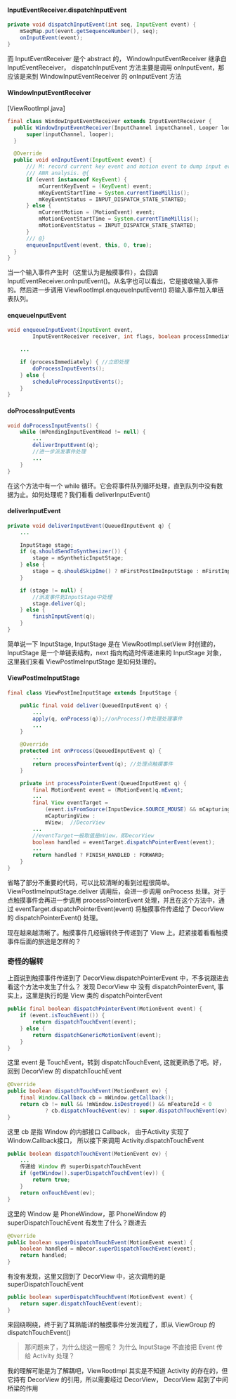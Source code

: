 #### InputEventReceiver.dispatchInputEvent
```Java
private void dispatchInputEvent(int seq, InputEvent event) {
    mSeqMap.put(event.getSequenceNumber(), seq);
    onInputEvent(event);
}
```
而 InputEventReceiver 是个 abstract 的， WindowInputEventReceiver 继承自 InputEventReceiver， dispatchInputEvent 方法主要是调用 onInputEvent，那应该是来到 WindowInputEventReceiver 的 onInputEvent 方法

#### WindowInputEventReceiver
[ViewRootImpl.java]
```Java
final class WindowInputEventReceiver extends InputEventReceiver {
  public WindowInputEventReceiver(InputChannel inputChannel, Looper looper) {
      super(inputChannel, looper);
  }

  @Override
  public void onInputEvent(InputEvent event) {
      /// M: record current key event and motion event to dump input event info for
      /// ANR analysis. @{
      if (event instanceof KeyEvent) {
          mCurrentKeyEvent = (KeyEvent) event;
          mKeyEventStartTime = System.currentTimeMillis();
          mKeyEventStatus = INPUT_DISPATCH_STATE_STARTED;
      } else {
          mCurrentMotion = (MotionEvent) event;
          mMotionEventStartTime = System.currentTimeMillis();
          mMotionEventStatus = INPUT_DISPATCH_STATE_STARTED;
      }
      /// @}
      enqueueInputEvent(event, this, 0, true);
  }
}
```
当一个输入事件产生时（这里认为是触摸事件），会回调InputEventReceiver.onInputEvent()。从名字也可以看出，它是接收输入事件的。然后进一步调用 ViewRootImpl.enqueueInputEvent() 将输入事件加入单链表队列。

#### enqueueInputEvent
```Java
void enqueueInputEvent(InputEvent event,
        InputEventReceiver receiver, int flags, boolean processImmediately) {

    ...

    if (processImmediately) { //立即处理
        doProcessInputEvents();
    } else {
        scheduleProcessInputEvents();
    }
}
```
#### doProcessInputEvents
```Java
void doProcessInputEvents() {
    while (mPendingInputEventHead != null) {
        ...
        deliverInputEvent(q);
        //进一步派发事件处理
        ...
    }
}
```
在这个方法中有一个 while 循环。它会将事件队列循环处理，直到队列中没有数据为止。如何处理呢？我们看看 deliverInputEvent()

#### deliverInputEvent
```Java
private void deliverInputEvent(QueuedInputEvent q) {
    ...

    InputStage stage;
    if (q.shouldSendToSynthesizer()) {
        stage = mSyntheticInputStage;
    } else {
        stage = q.shouldSkipIme() ? mFirstPostImeInputStage : mFirstInputStage;
    }

    if (stage != null) {
        //派发事件到InputStage中处理
        stage.deliver(q);
    } else {
        finishInputEvent(q);
    }
}
```
简单说一下 InputStage, InputStage 是在 ViewRootImpl.setView 时创建的，InputStage 是一个单链表结构，next 指向构造时传递进来的 InputStage 对象，这里我们来看 ViewPostImeInputStage 是如何处理的。

#### ViewPostImeInputStage
```Java
final class ViewPostImeInputStage extends InputStage {

    public final void deliver(QueuedInputEvent q) {
        ...
        apply(q, onProcess(q));//onProcess()中处理处理事件
        ...
    }

    @Override
    protected int onProcess(QueuedInputEvent q) {
        ...
        return processPointerEvent(q); //处理点触摸事件
    }

    private int processPointerEvent(QueuedInputEvent q) {
        final MotionEvent event = (MotionEvent)q.mEvent;
        ...
        final View eventTarget =
            (event.isFromSource(InputDevice.SOURCE_MOUSE) && mCapturingView != null) ?
            mCapturingView :  
            mView;  //DecorView
        ...
        //eventTarget一般取值是mView，即DecorView
        boolean handled = eventTarget.dispatchPointerEvent(event);        
        ...
        return handled ? FINISH_HANDLED : FORWARD;
    }    
}
```
省略了部分不重要的代码，可以比较清晰的看到过程很简单。ViewPostImeInputStage.deliver 调用后，会进一步调用 onProcess 处理。对于点触摸事件会再进一步调用 processPointerEvent 处理，并且在这个方法中，通过 eventTarget.dispatchPointerEvent(event) 将触摸事件传递给了 DecorView 的 dispatchPointerEvent() 处理。

现在越来越清晰了。触摸事件几经辗转终于传递到了 View 上。赶紧接着看看触摸事件后面的旅途是怎样的？

### 奇怪的辗转
上面说到触摸事件传递到了 DecorView.dispatchPointerEvent 中，不多说跟进去看这个方法中发生了什么？ 发现 DecorView 中 没有 dispatchPointerEvent, 事实上，这里是执行的是 View 类的 dispatchPointerEvent
```Java
public final boolean dispatchPointerEvent(MotionEvent event) {
    if (event.isTouchEvent()) {
        return dispatchTouchEvent(event);
    } else {
        return dispatchGenericMotionEvent(event);
    }
}
```
这里 event 是 TouchEvent，转到 dispatchTouchEvent, 这就更熟悉了吧。好，回到 DecorView 的 dispatchTouchEvent

```Java
@Override
public boolean dispatchTouchEvent(MotionEvent ev) {
    final Window.Callback cb = mWindow.getCallback();
    return cb != null && !mWindow.isDestroyed() && mFeatureId < 0
            ? cb.dispatchTouchEvent(ev) : super.dispatchTouchEvent(ev);
}
```
这里 cb 是指 Window 的内部接口 Callback， 由于Activity 实现了Window.Callback接口， 所以接下来调用 Activity.dispatchTouchEvent
```Java
public boolean dispatchTouchEvent(MotionEvent ev) {
    ...
    传递给 Window 的 superDispatchTouchEvent
    if (getWindow().superDispatchTouchEvent(ev)) {        
        return true;
    }
    return onTouchEvent(ev);
}
```
这里的 Window 是 PhoneWindow，那 PhoneWindow 的 superDispatchTouchEvent 有发生了什么？跟进去
```Java
@Override
public boolean superDispatchTouchEvent(MotionEvent event) {
    boolean handled = mDecor.superDispatchTouchEvent(event);    
    return handled;
}
```
有没有发现，这里又回到了 DecorView 中，这次调用的是superDispatchTouchEvent
```java
public boolean superDispatchTouchEvent(MotionEvent event) {
    return super.dispatchTouchEvent(event);
}
```
来回绕啊绕，终于到了耳熟能详的触摸事件分发流程了，即从 ViewGroup 的 dispatchTouchEvent()

>那问题来了，为什么绕这一圈呢？ 为什么 InputStage 不直接把 Event 传给 Activity 处理？

我的理解可能是为了解耦吧，ViewRootImpl 其实是不知道 Activity 的存在的，但它持有 DecorView 的引用，所以需要经过 DecorView， DecorView 起到了中间桥梁的作用
